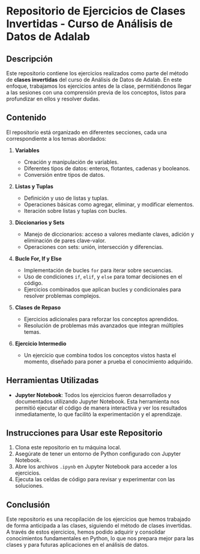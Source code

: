 # Repositorio de Ejercicios de Clases Invertidas - Curso de Análisis de Datos de Adalab

## Descripción

Este repositorio contiene los ejercicios realizados como parte del método de **clases invertidas** del curso de Análisis de Datos de Adalab. En este enfoque, trabajamos los ejercicios antes de la clase, permitiéndonos llegar a las sesiones con una comprensión previa de los conceptos, listos para profundizar en ellos y resolver dudas.

## Contenido

El repositorio está organizado en diferentes secciones, cada una correspondiente a los temas abordados:

1. **Variables**
   - Creación y manipulación de variables.
   - Diferentes tipos de datos: enteros, flotantes, cadenas y booleanos.
   - Conversión entre tipos de datos.

2. **Listas y Tuplas**
   - Definición y uso de listas y tuplas.
   - Operaciones básicas como agregar, eliminar, y modificar elementos.
   - Iteración sobre listas y tuplas con bucles.

3. **Diccionarios y Sets**
   - Manejo de diccionarios: acceso a valores mediante claves, adición y eliminación de pares clave-valor.
   - Operaciones con sets: unión, intersección y diferencias.

4. **Bucle For, If y Else**
   - Implementación de bucles `for` para iterar sobre secuencias.
   - Uso de condiciones `if`, `elif`, y `else` para tomar decisiones en el código.
   - Ejercicios combinados que aplican bucles y condicionales para resolver problemas complejos.

5. **Clases de Repaso**
   - Ejercicios adicionales para reforzar los conceptos aprendidos.
   - Resolución de problemas más avanzados que integran múltiples temas.

6. **Ejercicio Intermedio**
   - Un ejercicio que combina todos los conceptos vistos hasta el momento, diseñado para poner a prueba el conocimiento adquirido.

## Herramientas Utilizadas

- **Jupyter Notebook**: Todos los ejercicios fueron desarrollados y documentados utilizando Jupyter Notebook. Esta herramienta nos permitió ejecutar el código de manera interactiva y ver los resultados inmediatamente, lo que facilitó la experimentación y el aprendizaje.

## Instrucciones para Usar este Repositorio

1. Clona este repositorio en tu máquina local.
2. Asegúrate de tener un entorno de Python configurado con Jupyter Notebook.
3. Abre los archivos `.ipynb` en Jupyter Notebook para acceder a los ejercicios.
4. Ejecuta las celdas de código para revisar y experimentar con las soluciones.

## Conclusión

Este repositorio es una recopilación de los ejercicios que hemos trabajado de forma anticipada a las clases, siguiendo el método de clases invertidas. A través de estos ejercicios, hemos podido adquirir y consolidar conocimientos fundamentales en Python, lo que nos prepara mejor para las clases y para futuras aplicaciones en el análisis de datos.

